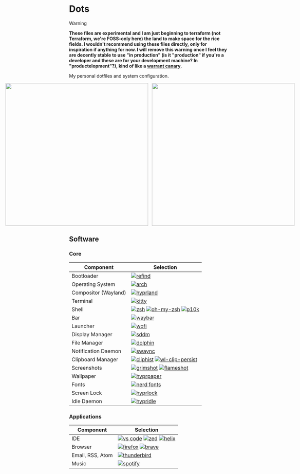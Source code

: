 # Dots

> [!WARNING]
> **These files are experimental and I am just beginning to terraform (not Terraform, we're FOSS-only here) the land to make space for the rice fields. I wouldn't recommend using these files directly, only for inspiration if anything for now. I will remove this warning once I feel they are decently stable to use "in production" (is it "production" if you're a developer and these are for your development machine? In "productelopment"?), kind of like a [warrant canary](https://www.cloudflare.com/learning/privacy/what-is-warrant-canary).**

My personal dotfiles and system configuration.

<div style="display: flex; justify-content: center; gap: 12px;">
    <img src="https://rawcdn.githack.com/coopbri/assets/a1ce07d1434d9a4b8299d3fc224c064f24ee787d/dots/blank-workspace.png" width="444" />
    <img src="https://rawcdn.githack.com/coopbri/assets/a1ce07d1434d9a4b8299d3fc224c064f24ee787d/dots/tiled-workspace.png" width="444" />
</div>

## Software

### Core

| Component            | Selection                                                                                                                                                                                                                                                                                                              |
| -------------------- | ---------------------------------------------------------------------------------------------------------------------------------------------------------------------------------------------------------------------------------------------------------------------------------------------------------------------- |
| Bootloader           | [![refind](https://img.shields.io/badge/Refind-94e2d5?style=for-the-badge)](https://www.rodsbooks.com/refind/)                                                                                                                                                                                                         |
| Operating System     | [![arch](https://img.shields.io/badge/Arch%20Linux-94e2d5?style=for-the-badge)](https://archlinux.org/)                                                                                                                                                                                                                |
| Compositor (Wayland) | [![hyprland](https://img.shields.io/badge/Hyprland-abd6fd?style=for-the-badge)](https://hyprland.org/)                                                                                                                                                                                                                 |
| Terminal             | [![kitty](https://img.shields.io/badge/Kitty-cba6f7?style=for-the-badge)](https://sw.kovidgoyal.net/kitty/)                                                                                                                                                                                                            |
| Shell                | [![zsh](https://img.shields.io/badge/Zsh-f2cdcd?style=for-the-badge)](https://www.zsh.org/) [![oh-my-zsh](https://img.shields.io/badge/Oh%20My%20Zsh-f2cdcd?style=for-the-badge)](https://ohmyz.sh/) [![p10k](https://img.shields.io/badge/p10k-f2cdcd?style=for-the-badge)](https://github.com/romkatv/powerlevel10k) |
| Bar                  | [![waybar](https://img.shields.io/badge/Waybar-cdd6f4?style=for-the-badge)](https://github.com/Alexays/Waybar)                                                                                                                                                                                                         |
| Launcher             | [![wofi](https://img.shields.io/badge/Wofi-fab387?style=for-the-badge)](https://hg.sr.ht/~scoopta/wofi)                                                                                                                                                                                                                |
| Display Manager      | [![sddm](https://img.shields.io/badge/Sddm-a6e3a1?style=for-the-badge)](https://github.com/sddm/sddm)                                                                                                                                                                                                                  |
| File Manager         | [![dolphin](https://img.shields.io/badge/Dolphin-94e2d5?style=for-the-badge)](https://apps.kde.org/dolphin/)                                                                                                                                                                                                           |
| Notification Daemon  | [![swaync](https://img.shields.io/badge/Swaync-f9e2af?style=for-the-badge)](https://github.com/ErikReider/SwayNotificationCenter)                                                                                                                                                                                      |
| Clipboard Manager    | [![cliphist](https://img.shields.io/badge/Cliphist-cdd6f4?style=for-the-badge)](https://github.com/sentriz/cliphist) [![wl-clip-persist](https://img.shields.io/badge/Wl%20Clip%20Persist-cdd6f4?style=for-the-badge)](https://github.com/Linus789/wl-clip-persist)                                                    |
| Screenshots          | [![grimshot](https://img.shields.io/badge/Grimshot-fab387?style=for-the-badge)](https://github.com/OctopusET/sway-contrib) [![flameshot](https://img.shields.io/badge/Flameshot-fab387?style=for-the-badge)](https://flameshot.org/)                                                                                   |
| Wallpaper            | [![hyprpaper](https://img.shields.io/badge/Hyprpaper-94e2d5?style=for-the-badge)](https://github.com/hyprwm/hyprpaper)                                                                                                                                                                                                 |
| Fonts                | [![nerd fonts](https://img.shields.io/badge/Nerd%20Fonts-f2cdcd?style=for-the-badge)](https://www.nerdfonts.com/)                                                                                                                                                                                                      |
| Screen Lock          | [![hyprlock](https://img.shields.io/badge/Hyprlock-94e2d5?style=for-the-badge)](https://github.com/hyprwm/hyprlock)                                                                                                                                                                                                    |
| Idle Daemon          | [![hypridle](https://img.shields.io/badge/Hypridle-94e2d5?style=for-the-badge)](https://github.com/hyprwm/hypridle)                                                                                                                                                                                                    |

### Applications

| Component        | Selection                                                                                                                                                                                                            |
| ---------------- | -------------------------------------------------------------------------------------------------------------------------------------------------------------------------------------------------------------------- |
| IDE              | [![vs code](https://img.shields.io/badge/VS%20Code-94e2d5?style=for-the-badge)](https://code.visualstudio.com/) [![zed](https://img.shields.io/badge/Zed-94e2d5?style=for-the-badge)](https://zed.dev/) [![helix](https://img.shields.io/badge/Helix-94e2d5?style=for-the-badge)](https://helix-editor.com/) |
| Browser          | [![firefox](https://img.shields.io/badge/Firefox-fab387?style=for-the-badge)](https://www.mozilla.org/en-US/firefox) [![brave](https://img.shields.io/badge/Brave-fab387?style=for-the-badge)](https://brave.com/)   |
| Email, RSS, Atom | [![thunderbird](https://img.shields.io/badge/Thunderbird-a6e3a1?style=for-the-badge)](https://www.thunderbird.net/)                                                                                                  |
| Music            | [![spotify](https://img.shields.io/badge/Spotify-94e2d5?style=for-the-badge)](https://www.spotify.com/)                                                                                                              |
